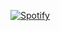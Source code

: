 [![Spotify](https://spotify-readme-theta.vercel.app/api/spotify)](https://open.spotify.com/user/31vjs6n4ll7323mc57czzp5apuba)

